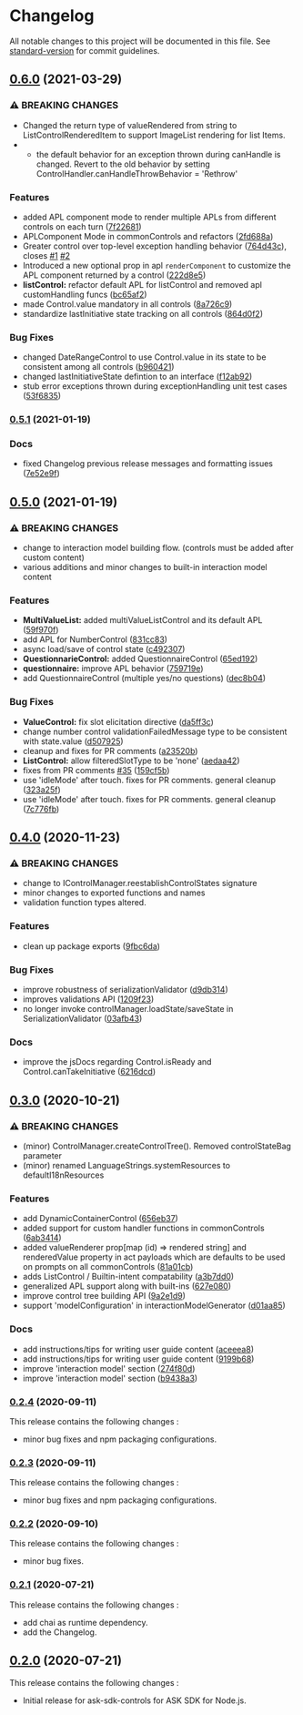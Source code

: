 # Changelog

All notable changes to this project will be documented in this file. See [standard-version](https://github.com/conventional-changelog/standard-version) for commit guidelines.

## [0.6.0](https://github.com/alexa/ask-sdk-controls/compare/v0.5.1...v0.6.0) (2021-03-29)


### ⚠ BREAKING CHANGES

* Changed the return type of valueRendered from string to ListControlRenderedItem to support ImageList rendering for list Items.
*  - the default behavior for an exception thrown during canHandle is
   changed. Revert to the old behavior by setting
   ControlHandler.canHandleThrowBehavior = 'Rethrow'

### Features

* added APL component mode to render multiple APLs from different controls on each turn ([7f22681](https://github.com/alexa/ask-sdk-controls/commit/7f2268181fc00cd5f7f51ea376bd1b934c52b884))
* APLComponent Mode in commonControls and refactors ([2fd688a](https://github.com/alexa/ask-sdk-controls/commit/2fd688a05b3afd716ae1be579c4f009cdd0073e1))
* Greater control over top-level exception handling behavior ([764d43c](https://github.com/alexa/ask-sdk-controls/commit/764d43cbbf31e432a1393d432bcb1ac39c0e80bf)), closes [#1](https://github.com/alexa/ask-sdk-controls/issues/1) [#2](https://github.com/alexa/ask-sdk-controls/issues/2)
* Introduced a new optional prop in apl `renderComponent` to customize the APL component returned by a control ([222d8e5](https://github.com/alexa/ask-sdk-controls/commit/222d8e5383d1ebaf8fd30b4ec4f9ca5771d29244))
* **listControl:** refactor default APL for listControl and removed apl customHandling funcs ([bc65af2](https://github.com/alexa/ask-sdk-controls/commit/bc65af207e46cda8d3836a0a260def5f3c4ffd38))
* made Control.value mandatory in all controls ([8a726c9](https://github.com/alexa/ask-sdk-controls/commit/8a726c9af69deaa5c37ed439a91eb6269b1d6fc0))
* standardize lastInitiative state tracking on all controls ([864d0f2](https://github.com/alexa/ask-sdk-controls/commit/864d0f20adffe18bfd0c35a1198fdfdf64fc5580))


### Bug Fixes

* changed DateRangeControl to use Control.value in its state to be consistent among all controls ([b960421](https://github.com/alexa/ask-sdk-controls/commit/b96042115b120465203f62d87a5941a063599816))
* changed lastInitiativeState defintion to an interface ([f12ab92](https://github.com/alexa/ask-sdk-controls/commit/f12ab9201dd5347c944b3b89770e8547bfa22396))
* stub error exceptions thrown during exceptionHandling unit test cases ([53f6835](https://github.com/alexa/ask-sdk-controls/commit/53f6835798c3a9ae14d97a0911df52c524f64a47))

### [0.5.1](https://github.com/alexa/ask-sdk-controls/compare/v0.5.0...v0.5.1) (2021-01-19)


### Docs

* fixed Changelog previous release messages and formatting issues ([7e52e9f](https://github.com/alexa/ask-sdk-controls/commit/7e52e9fea3a8af73d4552072a2b3bb5f716b2a05))

## [0.5.0](https://github.com/alexa/ask-sdk-controls/compare/v0.4.0...v0.5.0) (2021-01-19)


### ⚠ BREAKING CHANGES

* change to interaction model building flow. (controls must be added after custom content) 
* various additions and minor changes to built-in interaction model content

### Features

* **MultiValueList:** added multiValueListControl and its default APL ([59f970f](https://github.com/alexa/ask-sdk-controls/commit/59f970f207e80bac49e80d38ca76281f9799a6cb))
* add APL for NumberControl ([831cc83](https://github.com/alexa/ask-sdk-controls/commit/831cc83df63665742daf612c9f12f081326a03dc))
* async load/save of control state ([c492307](https://github.com/alexa/ask-sdk-controls/commit/c492307473f70895c33f6fd04e412efb5a7cb63d))
* **QuestionnarieControl:** added QuestionnaireControl ([65ed192](https://github.com/alexa/ask-sdk-controls/commit/65ed192f712e569d54f84deede7b5808f429e188))
* **questionnaire:** improve APL behavior ([759719e](https://github.com/alexa/ask-sdk-controls/commit/759719e50a304a4265930404f1c4af98475a1ef1))
* add QuestionnaireControl (multiple yes/no questions) ([dec8b04](https://github.com/alexa/ask-sdk-controls/commit/dec8b0494f4c036eb39a28a1de0a03f20e4ba680))


### Bug Fixes

* **ValueControl:** fix slot elicitation directive ([da5ff3c](https://github.com/alexa/ask-sdk-controls/commit/da5ff3c44332457e870cf6480221e9a4aabe4a38))
* change number control validationFailedMessage type to be consistent with state.value ([d507925](https://github.com/alexa/ask-sdk-controls/commit/d50792586f3c638261dab5fabb413406dc13049c))
* cleanup and fixes for PR comments ([a23520b](https://github.com/alexa/ask-sdk-controls/commit/a23520bec51ed82fbe5fbb4a7ab84c355f5cccbb))
* **ListControl:** allow filteredSlotType to be 'none' ([aedaa42](https://github.com/alexa/ask-sdk-controls/commit/aedaa423242d8362e2d93b6bff21ba5d837324be))
* fixes from PR comments [#35](https://github.com/alexa/ask-sdk-controls/issues/35) ([159cf5b](https://github.com/alexa/ask-sdk-controls/commit/159cf5b5a4d859eee9a64c1b366191abf592e033))
* use 'idleMode' after touch. fixes for PR comments. general cleanup ([323a25f](https://github.com/alexa/ask-sdk-controls/commit/323a25f8500aa66d27699ed63fda8b121da672d2))
* use 'idleMode' after touch. fixes for PR comments. general cleanup ([7c776fb](https://github.com/alexa/ask-sdk-controls/commit/7c776fbccc9b2d34dbcfafb8027773fd97d1f30a))

## [0.4.0](https://github.com/alexa/ask-sdk-controls/compare/v0.3.0...v0.4.0) (2020-11-23)


### ⚠ BREAKING CHANGES

* change to IControlManager.reestablishControlStates signature
* minor changes to exported functions and names
* validation function types altered.

### Features

* clean up package exports ([9fbc6da](https://github.com/alexa/ask-sdk-controls/commit/9fbc6dad10130c6dfe282573742d0589a397df88))


### Bug Fixes

* improve robustness of serializationValidator ([d9db314](https://github.com/alexa/ask-sdk-controls/commit/d9db314b7a8c036fbba3c9f55789e0f29ea4722b))
* improves validations API ([1209f23](https://github.com/alexa/ask-sdk-controls/commit/1209f23048c68b7bf95c7ad058ad8322af001190))
* no longer invoke controlManager.loadState/saveState in SerializationValidator ([03afb43](https://github.com/alexa/ask-sdk-controls/commit/03afb43b52f7e171719cc5c2489713096414a673))


### Docs

* improve the jsDocs regarding Control.isReady and Control.canTakeInitiative ([6216dcd](https://github.com/alexa/ask-sdk-controls/commit/6216dcda27fe720b82f8abfb4c9a45106b11ead0))

## [0.3.0](https://github.com/alexa/ask-sdk-controls/compare/v0.2.4...v0.3.0) (2020-10-21)


### ⚠ BREAKING CHANGES

* (minor) ControlManager.createControlTree(). Removed controlStateBag parameter
* (minor) renamed LanguageStrings.systemResources to defaultI18nResources

### Features

* add DynamicContainerControl ([656eb37](https://github.com/alexa/ask-sdk-controls/commit/656eb37cb7d22291db0b6509008a5cf0195e99f6))
* added support for custom handler functions in commonControls ([6ab3414](https://github.com/alexa/ask-sdk-controls/commit/6ab3414219be9209379e70c0394848fd1ce65b03))
* added valueRenderer prop[map (id) => rendered string] and renderedValue property in act payloads which are defaults to be used on prompts on all commonControls ([81a01cb](https://github.com/alexa/ask-sdk-controls/commit/81a01cbb89003f88d8684e8752508c569ee05b96))
* adds ListControl / Builtin-intent compatability ([a3b7dd0](https://github.com/alexa/ask-sdk-controls/commit/a3b7dd0f36eba7c08e6f24b50c180ca431b9ed85))
* generalized APL support along with built-ins ([627e080](https://github.com/alexa/ask-sdk-controls/commit/627e0809237ee1a3b08c7272e30e4653a8ffad44))
* improve control tree building API ([9a2e1d9](https://github.com/alexa/ask-sdk-controls/commit/9a2e1d9ff49a24ef43eefab47b939ab7c5699173))
* support 'modelConfiguration' in interactionModelGenerator ([d01aa85](https://github.com/alexa/ask-sdk-controls/commit/d01aa85c1a56ffe69f89b012129fe62d7878c224))


### Docs

* add instructions/tips for writing user guide content ([aceeea8](https://github.com/alexa/ask-sdk-controls/commit/aceeea820eda8ceec42eb81b56061629a3f01047))
* add instructions/tips for writing user guide content ([9199b68](https://github.com/alexa/ask-sdk-controls/commit/9199b686f253b3e794408d052a56c463967e7fac))
* improve 'interaction model' section ([274f80d](https://github.com/alexa/ask-sdk-controls/commit/274f80d2dbc92ecf32e7595cf221c1d7f1773f62))
* improve 'interaction model' section ([b9438a3](https://github.com/alexa/ask-sdk-controls/commit/b9438a3ccddeb08e53a0d40c0d541769bec97526))

### [0.2.4](https://github.com/alexa/ask-sdk-controls/compare/v0.2.3...v0.2.4) (2020-09-11)

This release contains the following changes :
 - minor bug fixes and npm packaging configurations.

### [0.2.3](https://github.com/alexa/ask-sdk-controls/compare/v0.2.2...v0.2.3) (2020-09-11)

This release contains the following changes :
 - minor bug fixes and npm packaging configurations.

### [0.2.2](https://github.com/alexa/ask-sdk-controls/compare/v0.2.2...v0.2.1) (2020-09-10)

This release contains the following changes :
 - minor bug fixes.

### [0.2.1](https://github.com/alexa/ask-sdk-controls/compare/v0.2.1...v0.2.0) (2020-07-21)

This release contains the following changes : 

- add chai as runtime dependency.
- add the Changelog.

## [0.2.0](https://github.com/alexa/ask-sdk-controls/compare/v0.2.0...v0.2.0) (2020-07-21)

This release contains the following changes : 

- Initial release for ask-sdk-controls for ASK SDK for Node.js.

